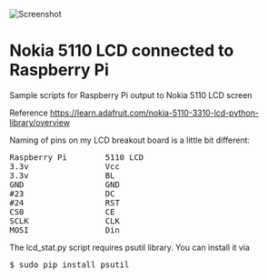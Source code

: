 ![Screenshot](http://3.bp.blogspot.com/-5L1u_x6TsD8/VcaiZ0izL6I/AAAAAAAACTc/jZq5sDXxfkY/s320/IMAG1228.jpg "Photo")

# Nokia 5110 LCD connected to Raspberry Pi
Sample scripts for Raspberry Pi output to Nokia 5110 LCD screen

Reference https://learn.adafruit.com/nokia-5110-3310-lcd-python-library/overview

Naming of pins on my LCD breakout board is a little bit different:
<pre>
Raspberry Pi        5110 LCD
3.3v                Vcc
3.3v                BL
GND                 GND
#23                 DC
#24                 RST
CS0                 CE
SCLK                CLK
MOSI                Din
</pre>

The lcd_stat.py script requires psutil library.  You can install it via
<pre>
$ sudo pip install psutil
</pre>
